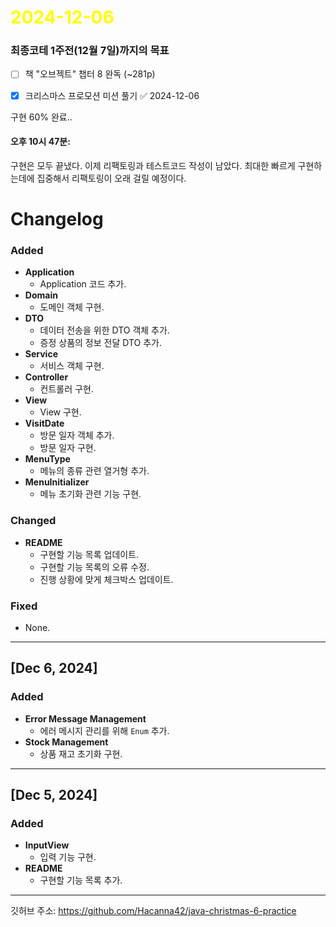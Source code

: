 # <span style="color:yellow">2024-12-06</span>
### 최종코테 1주전(12월 7일)까지의 목표
- [ ] 책 "오브젝트" 챕터 8 완독 (~281p)
- [x] 크리스마스 프로모션 미션 풀기 ✅ 2024-12-06


구현 60% 완료..

#### 오후 10시 47분:
구현은 모두 끝냈다. 이제 리팩토링과 테스트코드 작성이 남았다.
최대한 빠르게 구현하는데에 집중해서 리팩토링이 오래 걸릴 예정이다.

# Changelog

### Added
- **Application**
  - Application 코드 추가.
- **Domain**
  - 도메인 객체 구현.
- **DTO**
  - 데이터 전송을 위한 DTO 객체 추가.
  - 증정 상품의 정보 전달 DTO 추가.
- **Service**
  - 서비스 객체 구현.
- **Controller**
  - 컨트롤러 구현.
- **View**
  - View 구현.
- **VisitDate**
  - 방문 일자 객체 추가.
  - 방문 일자 구현.
- **MenuType**
  - 메뉴의 종류 관련 열거형 추가.
- **MenuInitializer**
  - 메뉴 초기화 관련 기능 구현.

### Changed
- **README**
  - 구현할 기능 목록 업데이트.
  - 구현할 기능 목록의 오류 수정.
  - 진행 상황에 맞게 체크박스 업데이트.

### Fixed
- None.

---

## [Dec 6, 2024]

### Added
- **Error Message Management**
  - 에러 메시지 관리를 위해 `Enum` 추가.
- **Stock Management**
  - 상품 재고 초기화 구현.

---

## [Dec 5, 2024]

### Added
- **InputView**
  - 입력 기능 구현.
- **README**
  - 구현할 기능 목록 추가.

---





깃허브 주소: https://github.com/Hacanna42/java-christmas-6-practice